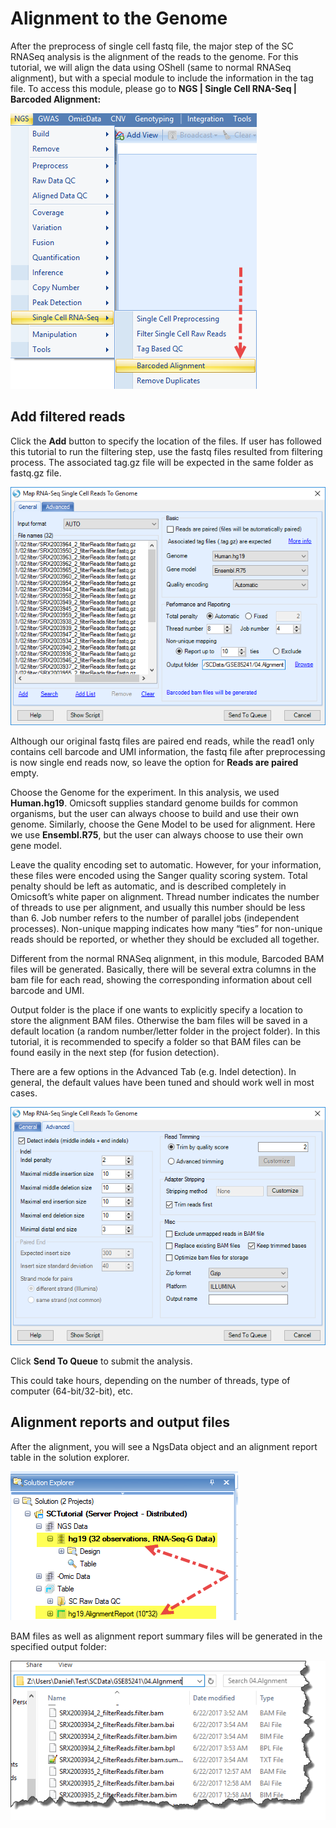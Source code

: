 # Alignment to the Genome

After the preprocess of single cell fastq file, the major step of the SC RNASeq analysis is the alignment of the reads to the genome. For this tutorial, we will align the data using OShell (same to normal RNASeq alignment), but with a special module to include the information in the tag file. To access this module, please go to **NGS | Single Cell RNA-Seq | Barcoded Alignment:**  

![BarcodedAlignment](images/Barcoded_alignment.png)

## Add filtered reads

Click the **Add** button to specify the location of the files. If user has followed this tutorial to run the filtering step, use the fastq files resulted from filtering process. The associated tag.gz file will be expected in the same folder as fastq.gz file.

![MapscRNAReads2Genome](images/Map_scRNA_Reads_Genome.png)

Although our original fastq files are paired end reads, while the read1 only contains cell barcode and UMI information, the fastq file after preprocessing is now single end reads now, so leave the option for **Reads are paired** empty.

Choose the Genome for the experiment. In this analysis, we used **Human.hg19**. Omicsoft supplies standard genome builds for common organisms, but the user can always choose to build and use their own genome. Similarly, choose the Gene Model to be used for alignment. Here we use **Ensembl.R75**, but the user can always choose to use their own gene model.

Leave the quality encoding set to automatic. However, for your information, these files were encoded using the Sanger quality scoring system. Total penalty should be left as automatic, and is described completely in Omicsoft’s white paper on alignment.
Thread number indicates the number of threads to use per alignment, and usually this number should be less than 6. Job number refers to the number of parallel jobs (independent processes). Non-unique mapping indicates how many “ties” for non-unique reads should be reported, or whether they should be excluded all together.

Different from the normal RNASeq alignment, in this module, Barcoded BAM files will be generated. Basically, there will be several extra columns in the bam file for each read, showing the corresponding information about cell barcode and UMI.

Output folder is the place if one wants to explicitly specify a location to store the alignment BAM files. Otherwise the bam files will be saved in a default location (a random number/letter folder in the project folder). In this tutorial, it is recommended to specify a folder so that BAM files can be found easily in the next step (for fusion detection).

There are a few options in the Advanced Tab (e.g. Indel detection). In general, the default values have been tuned and should work well in most cases.

![MapscRNA2Reads2GenomeAdvance](images/Map_scRNA_Reads_Genome_advance.png)

Click **Send To Queue** to submit the analysis.

This could take hours, depending on the number of threads, type of computer (64-bit/32-bit), etc.

## Alignment reports and output files

After the alignment, you will see a NgsData object and an alignment report table in the solution explorer.

![MapscRNAAlignmentReport](images/Map_scRNA_AlignmentReport.png)

BAM files as well as alignment report summary files will be generated in the specified output folder:

![MapscRNAAlignmentFiles](images/MapscRNAAlignmentFiles.png)
